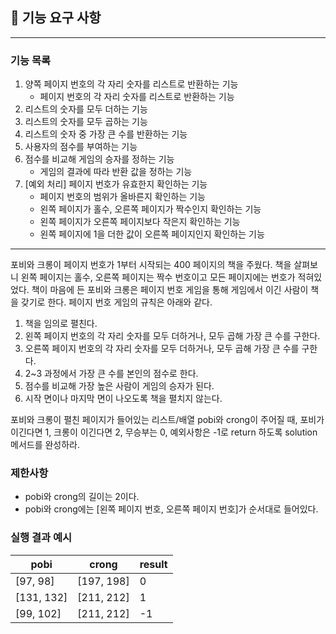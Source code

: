 ## 🚀 기능 요구 사항

---

### 기능 목록
1. 양쪽 페이지 번호의 각 자리 숫자를 리스트로 반환하는 기능
   - 페이지 번호의 각 자리 숫자를 리스트로 반환하는 기능
2. 리스트의 숫자를 모두 더하는 기능
3. 리스트의 숫자를 모두 곱하는 기능
4. 리스트의 숫자 중 가장 큰 수를 반환하는 기능
5. 사용자의 점수를 부여하는 기능
6. 점수를 비교해 게임의 승자를 정하는 기능 
   - 게임의 결과에 따라 반환 값을 정하는 기능
7. [예외 처리] 페이지 번호가 유효한지 확인하는 기능
   - 페이지 번호의 범위가 올바른지 확인하는 기능
   - 왼쪽 페이지가 홀수, 오른쪽 페이지가 짝수인지 확인하는 기능
   - 왼쪽 페이지가 오른쪽 페이지보다 작은지 확인하는 기능
   - 왼쪽 페이지에 1을 더한 값이 오른쪽 페이지인지 확인하는 기능

---

포비와 크롱이 페이지 번호가 1부터 시작되는 400 페이지의 책을 주웠다. 책을 살펴보니 왼쪽 페이지는 홀수, 오른쪽 페이지는 짝수 번호이고 모든 페이지에는 번호가 적혀있었다. 책이 마음에 든 포비와 크롱은 페이지 번호 게임을 통해 게임에서 이긴 사람이 책을 갖기로 한다. 페이지 번호 게임의 규칙은 아래와 같다.

1. 책을 임의로 펼친다.
2. 왼쪽 페이지 번호의 각 자리 숫자를 모두 더하거나, 모두 곱해 가장 큰 수를 구한다.
3. 오른쪽 페이지 번호의 각 자리 숫자를 모두 더하거나, 모두 곱해 가장 큰 수를 구한다.
4. 2~3 과정에서 가장 큰 수를 본인의 점수로 한다.
5. 점수를 비교해 가장 높은 사람이 게임의 승자가 된다.
6. 시작 면이나 마지막 면이 나오도록 책을 펼치지 않는다.

포비와 크롱이 펼친 페이지가 들어있는 리스트/배열 pobi와 crong이 주어질 때, 포비가 이긴다면 1, 크롱이 이긴다면 2, 무승부는 0, 예외사항은 -1로 return 하도록 solution 메서드를 완성하라.

### 제한사항

- pobi와 crong의 길이는 2이다.
- pobi와 crong에는 [왼쪽 페이지 번호, 오른쪽 페이지 번호]가 순서대로 들어있다.

### 실행 결과 예시

| pobi | crong | result |
| --- | --- | --- |
| [97, 98] | [197, 198] | 0 |
| [131, 132] | [211, 212] | 1 |
| [99, 102] | [211, 212] | -1 |

